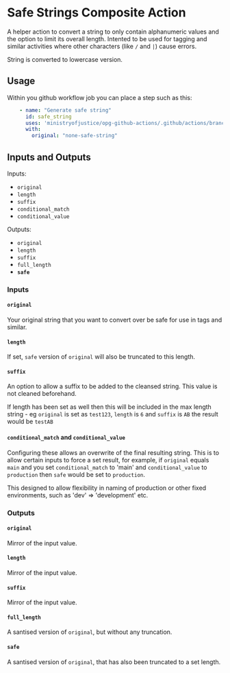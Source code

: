 # Safe Strings Composite Action

A helper action to convert a string to only contain alphanumeric values and the option to limit its overall length. Intented to be used for tagging and similar activities where other characters (like `/` and `|`) cause errors.

String is converted to lowercase version.

## Usage

Within you github workflow job you can place a step such as this:

```yaml
    - name: "Generate safe string"
      id: safe_string
      uses: 'ministryofjustice/opg-github-actions/.github/actions/branch-name@v2.3.1'
      with:
        original: "none-safe-string"
```

## Inputs and Outputs

Inputs:
- `original`
- `length`
- `suffix`
- `conditional_match`
- `conditional_value`


Outputs:
- `original`
- `length`
- `suffix`
- `full_length`
- **`safe`**


### Inputs

#### `original`
Your original string that you want to convert over be safe for use in tags and similar.

#### `length`
If set, `safe` version of `original` will also be truncated to this length.

#### `suffix`
An option to allow a suffix to be added to the cleansed string. This value is not cleaned beforehand.

If length has been set as well then this will be included in the max length string - eg `original` is set as `test123`, `length` is `6` and `suffix` is `AB` the result would be `testAB`

#### `conditional_match` and `conditional_value`
Configuring these allows an overwrite of the final resulting string. This is to allow certain inputs to force a set result, for example, if `original` equals `main` and you set `conditional_match` to 'main' and `conditional_value` to `production` then `safe` would be set to `production`.

This designed to allow flexibility in naming of production or other fixed environments, such as 'dev' => 'development' etc.

### Outputs

#### `original`
Mirror of the input value.

#### `length`
Mirror of the input value.

#### `suffix`
Mirror of the input value.

#### `full_length`
A santised version of `original`, but without any truncation.

#### `safe`
A santised version of `original`, that has also been truncated to a set length.
